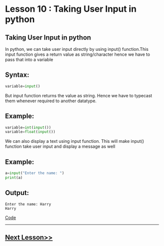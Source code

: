 # Lesson 10 : Taking User Input in python

## Taking User Input in python
In python, we can take user input directly by using input() function.This input function gives a return value as string/character hence we have to pass that into a variable

## Syntax:
```python
variable=input()
```

But input function returns the value as string. Hence we have to typecast them whenever required to another datatype.

## Example:
```python
variable=int(input())
variable=float(input())
```

We can also display a text using input function. This will make input() function take user input and display a message as well

## Example:
```python
a=input("Enter the name: ")
print(a)
```

## Output:
```
Enter the name: Harry
Harry
```

[Code](https://github.com/sheikh92areeb/learn-python/tree/main/Lesson-010/main.py)

---

## [Next Lesson>>](https://github.com/sheikh92areeb/learn-python/tree/main/Lesson-011)